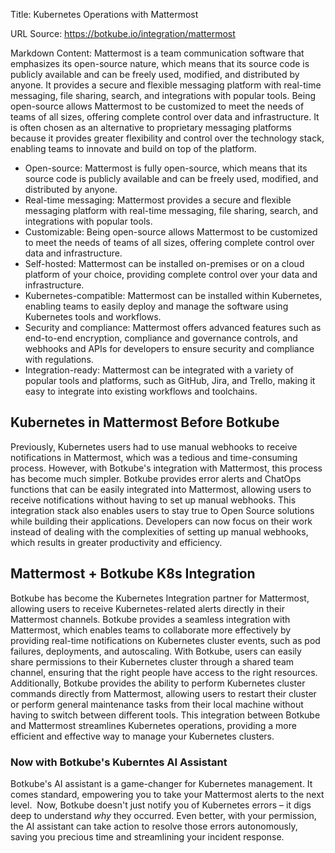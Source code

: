 Title: Kubernetes Operations with Mattermost

URL Source: https://botkube.io/integration/mattermost

Markdown Content:
Mattermost is a team communication software that emphasizes its open-source nature, which means that its source code is publicly available and can be freely used, modified, and distributed by anyone. It provides a secure and flexible messaging platform with real-time messaging, file sharing, search, and integrations with popular tools. Being open-source allows Mattermost to be customized to meet the needs of teams of all sizes, offering complete control over data and infrastructure. It is often chosen as an alternative to proprietary messaging platforms because it provides greater flexibility and control over the technology stack, enabling teams to innovate and build on top of the platform.

*   Open-source: Mattermost is fully open-source, which means that its source code is publicly available and can be freely used, modified, and distributed by anyone.
*   Real-time messaging: Mattermost provides a secure and flexible messaging platform with real-time messaging, file sharing, search, and integrations with popular tools.
*   Customizable: Being open-source allows Mattermost to be customized to meet the needs of teams of all sizes, offering complete control over data and infrastructure.
*   Self-hosted: Mattermost can be installed on-premises or on a cloud platform of your choice, providing complete control over your data and infrastructure.
*   Kubernetes-compatible: Mattermost can be installed within Kubernetes, enabling teams to easily deploy and manage the software using Kubernetes tools and workflows.
*   Security and compliance: Mattermost offers advanced features such as end-to-end encryption, compliance and governance controls, and webhooks and APIs for developers to ensure security and compliance with regulations.
*   Integration-ready: Mattermost can be integrated with a variety of popular tools and platforms, such as GitHub, Jira, and Trello, making it easy to integrate into existing workflows and toolchains.

Kubernetes in Mattermost Before Botkube
---------------------------------------

Previously, Kubernetes users had to use manual webhooks to receive notifications in Mattermost, which was a tedious and time-consuming process. However, with Botkube's integration with Mattermost, this process has become much simpler. Botkube provides error alerts and ChatOps functions that can be easily integrated into Mattermost, allowing users to receive notifications without having to set up manual webhooks. This integration stack also enables users to stay true to Open Source solutions while building their applications. Developers can now focus on their work instead of dealing with the complexities of setting up manual webhooks, which results in greater productivity and efficiency.

Mattermost + Botkube K8s Integration
------------------------------------

Botkube has become the Kubernetes Integration partner for Mattermost, allowing users to receive Kubernetes-related alerts directly in their Mattermost channels. Botkube provides a seamless integration with Mattermost, which enables teams to collaborate more effectively by providing real-time notifications on Kubernetes cluster events, such as pod failures, deployments, and autoscaling. With Botkube, users can easily share permissions to their Kubernetes cluster through a shared team channel, ensuring that the right people have access to the right resources. Additionally, Botkube provides the ability to perform Kubernetes cluster commands directly from Mattermost, allowing users to restart their cluster or perform general maintenance tasks from their local machine without having to switch between different tools. This integration between Botkube and Mattermost streamlines Kubernetes operations, providing a more efficient and effective way to manage your Kubernetes clusters.

### Now with Botkube's Kuberntes AI Assistant

Botkube's AI assistant is a game-changer for Kubernetes management. It comes standard, empowering you to take your Mattermost alerts to the next level.  Now, Botkube doesn't just notify you of Kubernetes errors – it digs deep to understand _why_ they occurred. Even better, with your permission, the AI assistant can take action to resolve those errors autonomously, saving you precious time and streamlining your incident response.
